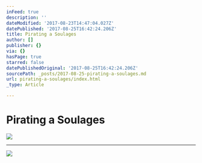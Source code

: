 ```yaml
---
inFeed: true
description: ''
dateModified: '2017-08-23T14:47:04.027Z'
datePublished: '2017-08-25T16:42:24.206Z'
title: Pirating a Soulages
author: []
publisher: {}
via: {}
hasPage: true
starred: false
datePublishedOriginal: '2017-08-25T16:42:24.206Z'
sourcePath: _posts/2017-08-25-pirating-a-soulages.md
url: pirating-a-soulages/index.html
_type: Article

---
```

# Pirating a Soulages
![](https://the-grid-user-content.s3-us-west-2.amazonaws.com/584a576c-6f9e-4b0f-960b-fcc0cebfb404.jpg)

---

![](https://the-grid-user-content.s3-us-west-2.amazonaws.com/cf6f21da-e9f8-4792-924c-d5617eee96df.jpg)